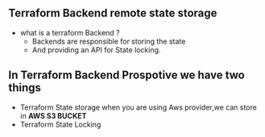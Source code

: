 ## Terraform Backend remote state storage
- what is a terraform Backend ?
  - Backends are responsible for storing the state
  - And providing an API for State locking.

## In Terraform Backend Prospotive we have two things 
  - Terraform State storage when you are using Aws provider,we can store in **AWS S3 BUCKET**
  - Terraform State Locking  


